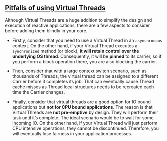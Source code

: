 ## [Pitfalls of using Virtual Threads](https://www.mastertheboss.com/java/mastering-virtual-threads-a-comprehensive-tutorial/?expand_article=1)

Although Virtual Threads are a huge addition to simplify the design and execution of reactive applications, there are a few aspects to consider before adding them blindly in your core.

- Firstly, consider that you need to use a Virtual Thread in an `asynchronous` context. On the other hand, if your Virtual Thread executes a `synchronized` method (or block), **it will retain control over the underlying OS thread**. Consequently, it will be **pinned** to its carrier, so if you perform a block operation there, you are also blocking the carrier.


- Then, consider that with a large context switch scenario, such as thousands of Threads, the virtual thread can be assigned to a different Carrier before it completes its job. That can eventually cause Thread cache misses as Thread local structures needs to be recreated each time the Carrier changes.


- Finally, consider that virtual threads are a good option for IO bound applications but **not for CPU bound applications**. The reason is that Virtual Threads are **not pre-emptive** by design. They will perform their task until it’s complete. The ideal scenario would be to wait for some incoming IO. On the other hand, if your Virtual Thread will just perform CPU intensive operations, they cannot be discontinued. Therefore, you will eventually lose fairness in your application processes.